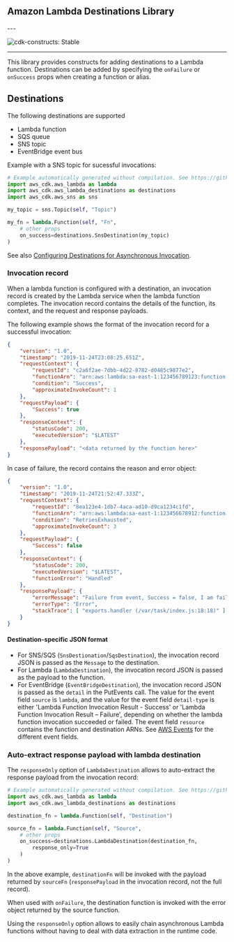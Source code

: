 ## Amazon Lambda Destinations Library

<!--BEGIN STABILITY BANNER-->---


![cdk-constructs: Stable](https://img.shields.io/badge/cdk--constructs-stable-success.svg?style=for-the-badge)

---
<!--END STABILITY BANNER-->

This library provides constructs for adding destinations to a Lambda function.
Destinations can be added by specifying the `onFailure` or `onSuccess` props when creating a function or alias.

## Destinations

The following destinations are supported

* Lambda function
* SQS queue
* SNS topic
* EventBridge event bus

Example with a SNS topic for sucessful invocations:

```python
# Example automatically generated without compilation. See https://github.com/aws/jsii/issues/826
import aws_cdk.aws_lambda as lambda
import aws_cdk.aws_lambda_destinations as destinations
import aws_cdk.aws_sns as sns

my_topic = sns.Topic(self, "Topic")

my_fn = lambda.Function(self, "Fn",
    # other props
    on_success=destinations.SnsDestination(my_topic)
)
```

See also [Configuring Destinations for Asynchronous Invocation](https://docs.aws.amazon.com/lambda/latest/dg/invocation-async.html#invocation-async-destinations).

### Invocation record

When a lambda function is configured with a destination, an invocation record is created by the Lambda service
when the lambda function completes. The invocation record contains the details of the function, its context, and
the request and response payloads.

The following example shows the format of the invocation record for a successful invocation:

```json
{
	"version": "1.0",
	"timestamp": "2019-11-24T23:08:25.651Z",
	"requestContext": {
		"requestId": "c2a6f2ae-7dbb-4d22-8782-d0485c9877e2",
		"functionArn": "arn:aws:lambda:sa-east-1:123456789123:function:event-destinations:$LATEST",
		"condition": "Success",
		"approximateInvokeCount": 1
	},
	"requestPayload": {
		"Success": true
	},
	"responseContext": {
		"statusCode": 200,
		"executedVersion": "$LATEST"
	},
	"responsePayload": "<data returned by the function here>"
}
```

In case of failure, the record contains the reason and error object:

```json
{
    "version": "1.0",
    "timestamp": "2019-11-24T21:52:47.333Z",
    "requestContext": {
        "requestId": "8ea123e4-1db7-4aca-ad10-d9ca1234c1fd",
        "functionArn": "arn:aws:lambda:sa-east-1:123456678912:function:event-destinations:$LATEST",
        "condition": "RetriesExhausted",
        "approximateInvokeCount": 3
    },
    "requestPayload": {
        "Success": false
    },
    "responseContext": {
        "statusCode": 200,
        "executedVersion": "$LATEST",
        "functionError": "Handled"
    },
    "responsePayload": {
        "errorMessage": "Failure from event, Success = false, I am failing!",
        "errorType": "Error",
        "stackTrace": [ "exports.handler (/var/task/index.js:18:18)" ]
    }
}
```

#### Destination-specific JSON format

* For SNS/SQS (`SnsDestionation`/`SqsDestination`), the invocation record JSON is passed as the `Message` to the destination.
* For Lambda (`LambdaDestination`), the invocation record JSON is passed as the payload to the function.
* For EventBridge (`EventBridgeDestination`), the invocation record JSON is passed as the `detail` in the PutEvents call.
  The value for the event field `source` is `lambda`, and the value for the event field `detail-type`
  is either 'Lambda Function Invocation Result - Success' or 'Lambda Function Invocation Result – Failure',
  depending on whether the lambda function invocation succeeded or failed. The event field `resource`
  contains the function and destination ARNs. See [AWS Events](https://docs.aws.amazon.com/eventbridge/latest/userguide/aws-events.html)
  for the different event fields.

### Auto-extract response payload with lambda destination

The `responseOnly` option of `LambdaDestination` allows to auto-extract the response payload from the
invocation record:

```python
# Example automatically generated without compilation. See https://github.com/aws/jsii/issues/826
import aws_cdk.aws_lambda as lambda
import aws_cdk.aws_lambda_destinations as destinations

destination_fn = lambda.Function(self, "Destination")

source_fn = lambda.Function(self, "Source",
    # other props
    on_success=destinations.LambdaDestination(destination_fn,
        response_only=True
    )
)
```

In the above example, `destinationFn` will be invoked with the payload returned by `sourceFn`
(`responsePayload` in the invocation record, not the full record).

When used with `onFailure`, the destination function is invoked with the error object returned
by the source function.

Using the `responseOnly` option allows to easily chain asynchronous Lambda functions without
having to deal with data extraction in the runtime code.
